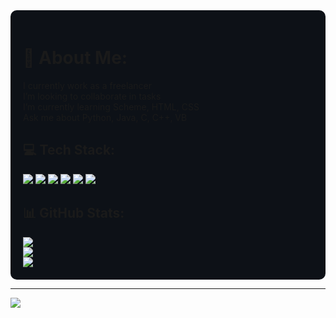 <div style="background-color:#0D1117; padding:20px; border-radius:10px;">

<h1>💫 About Me:</h1>
<p>I currently work as a freelancer<br>
I’m looking to collaborate in tasks<br>
I’m currently learning Scheme, HTML, CSS<br>
Ask me about Python, Java, C, C++, VB</p>

<h2>💻 Tech Stack:</h2>
<img src="https://img.shields.io/badge/c-%2300599C.svg?style=for-the-badge&logo=c&logoColor=white"/>
<img src="https://img.shields.io/badge/c++-%2300599C.svg?style=for-the-badge&logo=c%2B%2B&logoColor=white"/>
<img src="https://img.shields.io/badge/java-%23ED8B00.svg?style=for-the-badge&logo=java&logoColor=white"/>
<img src="https://img.shields.io/badge/python-3670A0?style=for-the-badge&logo=python&logoColor=ffdd54"/>
<img src="https://img.shields.io/badge/.NET-5C2D91?style=for-the-badge&logo=.net&logoColor=white"/>
<img src="https://img.shields.io/badge/Linux-FCC624?style=for-the-badge&logo=linux&logoColor=black"/>

<h2>📊 GitHub Stats:</h2>
<img src="https://github-readme-stats.vercel.app/api?username=DiegoOC111&theme=dark&hide_border=false"/><br/>
<img src="https://github-readme-streak-stats.herokuapp.com/?user=DiegoOC111&theme=dark&hide_border=false"/><br/>
<img src="https://github-readme-stats.vercel.app/api/top-langs/?username=DiegoOC111&theme=dark&hide_border=false&layout=compact"/>

</div>

---

[![](https://visitcount.itsvg.in/api?id=DiegoOC111&icon=2&color=11)](https://visitcount.itsvg.in)
